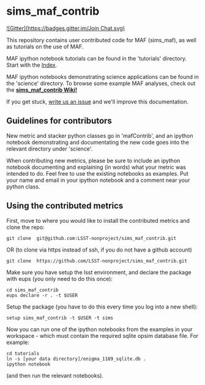 # sims_maf_contrib
[![Gitter](https://badges.gitter.im/Join Chat.svg)](https://gitter.im/LSST-nonproject/sims_maf_contrib?utm_source=badge&utm_medium=badge&utm_campaign=pr-badge&utm_content=badge)

This repository contains user contributed code for MAF (sims_maf), as well as tutorials on the use of MAF.

MAF ipython notebook tutorials can be found in the 'tutorials' directory. Start with the [Index](https://github.com/LSST-nonproject/sims_maf_contrib/blob/master/tutorials/Index.ipynb). 

MAF ipython notebooks demonstrating science applications can be found in the 'science' directory. 
      To browse some example MAF analyses, check out the **[sims_maf_contrib    Wiki!](https://github.com/LSST-nonproject/sims_maf_contrib/wiki)**

If you get stuck, [write us an issue](https://github.com/LSST-nonproject/sims_maf_contrib/issues) and we'll improve this documentation. 

## Guidelines for contributors

New metric and stacker python classes go in 'mafContrib', and an ipython notebook demonstrating and documentating the new code goes into the relevant directory under 'science'.

When contributing new metrics, please be sure to include an ipython notebook documenting and explaining (in words) what your metric was intended to do. Feel free to use the existing notebooks as examples. Put your name and email in your ipython notebook  and a comment near your python class. 


## Using the contributed metrics

First, move to where you would like to install the contributed metrics and clone the repo:

    git clone  git@github.com:LSST-nonproject/sims_maf_contrib.git
OR (to clone via https instead of ssh, if you do not have a github account)

    git clone  https://github.com/LSST-nonproject/sims_maf_contrib.git

Make sure you have setup the lsst environment, and declare the package with eups (you only need to do this once):

    cd sims_maf_contrib
    eups declare -r . -t $USER

Setup the package (you have to do this every time you log into a new shell):

    setup sims_maf_contrib -t $USER -t sims

Now you can run one of the ipython notebooks from the examples in your workspace - which must contain the required sqlite opsim database file. For example:

    cd tutorials
    ln -s [your data directory]/enigma_1189_sqlite.db .
    ipython notebook
(and then run the relevant notebooks).
